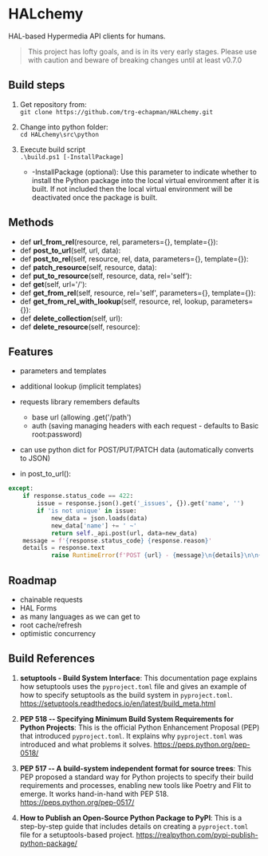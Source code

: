 # HALchemy

HAL-based Hypermedia API clients for humans.

> This project has lofty goals, and is in its very early stages.  Please use with caution and beware of breaking changes until at least v0.7.0

## Build steps
1. Get repository from:  
	`git clone https://github.com/trg-echapman/HALchemy.git`

2. Change into python folder:  
	`cd HALchemy\src\python`

3. Execute build script  
  `.\build.ps1 [-InstallPackage]`  
    - -InstallPackage (optional): Use this parameter to indicate whether to install the Python package into the local virtual environment after it is built. If not included then the local virtual environment will be deactivated once the package is built.

## Methods
* def **url_from_rel**(resource, rel, parameters={}, template={}):
* def **post_to_url**(self, url, data):
* def **post_to_rel**(self, resource, rel, data, parameters={}, template={}):
* def **patch_resource**(self, resource, data):
* def **put_to_resource**(self, resource, data, rel='self'):
* def **get**(self, url='/'):
* def **get_from_rel**(self, resource, rel='self', parameters={}, template={}):        
* def **get_from_rel_with_lookup**(self, resource, rel, lookup, parameters={}):        
* def **delete_collection**(self, url):
* def **delete_resource**(self, resource):



## Features

* parameters and templates
* additional lookup (implicit templates)
* requests library remembers defaults
  * base url (allowing .get('/path')
  * auth (saving managing headers with each request - defaults to Basic root:password)
* can use python dict for POST/PUT/PATCH data (automatically converts to JSON)

* in post_to_url():
```python
except:
    if response.status_code == 422:
        issue = response.json().get('_issues', {}).get('name', '')
        if 'is not unique' in issue:
            new_data = json.loads(data)
            new_data['name'] += ' ~'
            return self._api.post(url, data=new_data)
    message = f'{response.status_code} {response.reason}'
    details = response.text
            raise RuntimeError(f'POST {url} - {message}\n{details}\n\n{data}')
```

## Roadmap

* chainable requests
* HAL Forms
* as many languages as we can get to
* root cache/refresh
* optimistic concurrency

## Build References
1. **setuptools - Build System Interface**: This documentation page explains how setuptools uses the `pyproject.toml` file and gives an example of how to specify setuptools as the build system in `pyproject.toml`.
   https://setuptools.readthedocs.io/en/latest/build_meta.html

2. **PEP 518 -- Specifying Minimum Build System Requirements for Python Projects**: This is the official Python Enhancement Proposal (PEP) that introduced `pyproject.toml`. It explains why `pyproject.toml` was introduced and what problems it solves.
   https://peps.python.org/pep-0518/

3. **PEP 517 -- A build-system independent format for source trees**: This PEP proposed a standard way for Python projects to specify their build requirements and processes, enabling new tools like Poetry and Flit to emerge. It works hand-in-hand with PEP 518.
   https://peps.python.org/pep-0517/

4. **How to Publish an Open-Source Python Package to PyPI**: This is a step-by-step guide that includes details on creating a `pyproject.toml` file for a setuptools-based project.
   https://realpython.com/pypi-publish-python-package/
